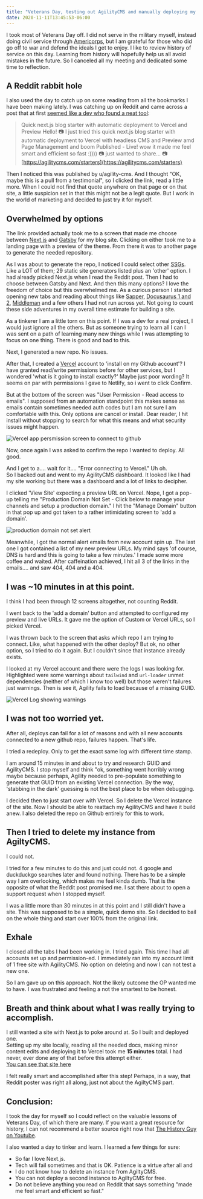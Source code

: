 ```yaml
---
title: "Veterans Day, testing out AgilityCMS and manually deploying my first Netxt.js site anyhow"
date: 2020-11-11T13:45:53-06:00
---
```


I took most of Veterans Day off. I did not serve in the military myself, instead doing civil service through [Americorps](https://www.redcross.org/local/california/los-angeles/volunteer/americorps.html), but I am grateful for those who did go off to war and defend the ideals I get to enjoy. I like to review history of service on this day. Learning from history will hopefully help us all avoid mistakes in the future. So I canceled all my meeting and dedicated some time to reflection.  

## A Reddit rabbit hole

I also used the day to catch up on some reading from all the bookmarks I have been making lately. I was catching up on Reddit and came across a post that at first [seemed like a dev who found a neat tool](https://www.reddit.com/r/JAMstack/comments/jrz0wq/quick_nextjs_blog_starter_with_automatic/):

> Quick next.js blog starter with automatic deployment to Vercel and Preview
Hello! 📷 I just tried this quick next.js blog starter with automatic deployment to Vercel with headless CMS and Preview amd Page Management and boom Published - Live! wow it made me feel smart and efficient so fast :)))) 📷 just wanted to share... 📷 [https://agilitycms.com/starters](https://agilitycms.com/starters)


Then I noticed this was published by u/agility-cms. And I thought "OK, maybe this is a pull from a testimonial", so I clicked the link, read a little more.  When I could not find that quote anywhere on that page or on that site, a little suspicion set in that this might not be a legit quote. But I work in the world of marketing and decided to just try it for myself. 

## Overwhelmed by options

The link provided actually took me to a screen that made me choose between [Next.js](https://nextjs.org/) and [Gatsby](https://www.gatsbyjs.com/) for my blog site. Clicking on either took me to a landing page with a preview of the theme. From there it was to another page to generate the needed repository.  

As I was about to generate the repo, I noticed I could select other [SSGs](https://jamstack.org/generators/). Like a LOT of them; 29 static site generators listed plus an 'other' option. I had already picked Next.js when I read the Reddit post. Then I had to choose between Gatsby and Next. And then this many options? I love the freedom of choice but this overwhelmed me. As a curious person I started opening new tabs and reading about things like [Sapper](https://jamstack.org/generators/sapper/), [Docusaurus 1 and 2](https://jamstack.org/generators/docusaurus/), [Middleman](https://jamstack.org/generators/middleman/) and a few others I had not run across yet.  Not going to count these side adventures in my overall time estimate for building a site.  

As a tinkerer I am a little torn on this point. If I was a dev for a real project, I would just ignore all the others. But as someone trying to learn all I can I was sent on a path of learning many new things while I was attempting to focus on one thing.  There is good and bad to this.

Next, I generated a new repo. No issues. 

After that, I created a [Vercel](https://vercel.com/) account to 'install on my Github account'? I have granted read/write permissions before for other services, but I wondered 'what is it going to install exactly?' Maybe just poor wording? It seems on par with permissions I gave to Netlify, so i went to click Confirm.  

But at the bottom of the screen was "User Permission - Read access to emails".  I supposed from an automation standpoint this makes sense as emails contain sometimes needed auth codes but I am not sure I am comfortable with this. Only options are cancel or install.  Dear reader, I hit install without stopping to search for what this means and what security issues might happen. 

![Vercel app persmission screen to connect to github](https://i.imgur.com/fWloXYv.png)

Now, once again I was asked to confirm the repo I wanted to deploy.  All good.  

And I get to a.... wait for it.... "Error connecting to Vercel." Uh oh.  
So I backed out and went to my AgilityCMS dashboard.  It looked like I had my site working but there was a dashboard and a lot of links to decipher.  

I clicked 'View Site' expecting a preview URL on Vercel. Nope, I got a pop-up telling me "Production Domain Not Set - Click below to manage your channels and setup a production domain." I hit the "Manage Domain" button in that pop up and got taken to a rather intimidating screen to 'add a domain'.  

![production domain not set alert](https://i.imgur.com/7nFJBbH.png)

Meanwhile, I got the normal alert emails from new account spin up. The last one I got contained a list of my new preview URLs.  My mind says 'of course, DNS is hard and this is going to take a few minutes.' I made some more coffee and waited. After caffeination achieved, I hit all 3 of the links in the emails....
and saw 404, 404 and a 404.

## I was ~10 minutes in at this point. 

I think I had been through 12 screens altogether, not counting Reddit.  

I went back to the 'add a domain' button and attempted to configured my preview and live URLs.  It gave me the option of Custom or Vercel URLs, so I picked Vercel.  

I was thrown back to the screen that asks which repo I am trying to connect.  Like, what happened with the other deploy? But ok, no other option, so I tried to do it again. But I couldn't since that instance already exists.  

I looked at my Vercel account and there were the logs I was looking for. Highlighted were some warnings about `tailwind` and `url-loader` unmet dependencies (neither of which I know too well) but those weren't failures just warnings. Then is see it, Agility fails to load because of a missing GUID.  

![Vercel Log showing warnings](https://i.imgur.com/0TkfAgg.png)

## I was not too worried yet. 

After all, deploys can fail for a lot of reasons and with all new accounts connected to a new github repo, failures happen.  That's life.  

I tried a redeploy. Only to get the exact same log with different time stamp.  

I am around 15 minutes in and about to try and research GUID and AgilityCMS. I stop myself and think "ok, something went horribly wrong maybe because perhaps, Agility needed to pre-populate something to generate that GUID from an existing Vercel connection. By the way, 'stabbing in the dark' guessing is not the best place to be when debugging. 

I decided then to just start over with Vercel.  So I delete the Vercel instance of the site.  Now I should be able to reattach my AgilityCMS and have it build anew.  I also deleted the repo on Github entirely for this to work.  

## Then I tried to delete my instance from AgiltyCMS.  

I could not.  

I tried for a few minutes to do this and just could not. 4 google and duckduckgo searches later and found nothing. There has to be a simple way I am overlooking, which makes me feel kinda dumb. That is the opposite of what the Reddit post promised me. I sat there about to open a support request when I stopped myself. 

I was a little more than 30 minutes in at this point and I still didn't have a site. This was supposed to be a simple, quick demo site. So I decided to bail on the whole thing and start over 100% from the original link. 

## Exhale

I closed all the tabs I had been working in.  I tried again. This time I had all accounts set up and permission-ed. I immediately ran into my account limit of 1 free site with AgilityCMS. No option on deleting and now I can not test a new one.

So I am gave up on this approach.  Not the likely outcome the OP wanted me to have. I was frustrated and feeling a not the smartest to be honest.  

## Breath and think about what I was really trying to accomplish.

I still wanted a site with Next.js to poke around at. So I built and deployed one.  
Setting up my site locally, reading all the needed docs, making minor content edits and deploying it to Vercel took me **15 minutes** total. I had never, ever done any of that before this attempt either.  
[You can see that site here](https://next-js-demo-site.vercel.app/)

I felt really smart and accomplished after this step! Perhaps, in a way, that Reddit poster was right all along, just not about the AgiltyCMS part.  

## Conclusion: 

I took the day for myself so I could reflect on the valuable lessons of Veterans Day, of which there are many. If you want a great resource for history, I can not recommend a better source right now that [The History Guy on Youtube](https://www.youtube.com/channel/UC4sEmXUuWIFlxRIFBRV6VXQ).  

I also wanted a day to tinker and learn.  I learned a few things for sure:
- So far I love Next.js. 
- Tech will fail sometimes and that is OK. Patience is a virtue after all and 
- I do not know how to delete an instance from AgiltyCMS. 
- You can not deploy a second instance to AgiltyCMS for free.  
- Do not believe anything you read on Reddit that says something "made me feel smart and efficient so fast."


